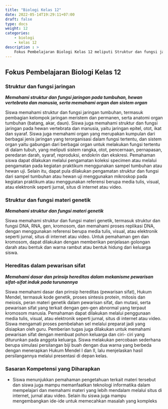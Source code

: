 ```yaml
---
title: "Biologi Kelas 12"
date: 2022-05-14T19:29:11+07:00
draft: false
type: docs
weight: 12
categories:
    - biologi
    - kelas 12
description : >
    Fokus Pembelajaran Biologi Kelas 12 meliputi Struktur dan fungsi jaringan, Struktur dan fungsi materi genetik serta Hereditas dalam pewarisan sifat.
---
```

## Fokus Pembelajaran Biologi Kelas 12
### Struktur dan fungsi jaringan
***Memahami struktur dan fungsi jaringan pada tumbuhan, hewan vertebrata dan manusia, serta memahami organ dan sistem organ***

Siswa memahami struktur dan fungsi jaringan tumbuhan, termasuk pembagian kelompok jaringan meristem dan permanen, serta anatomi organ tumbuhan (batang, akar, daun). Siswa juga memahami struktur dan fungsi jaringan pada hewan vertebrata dan manusia, yaitu jaringan epitel, otot, ikat dan syaraf. Siswa juga memahami organ yang merupakan kumpulan dari berbagai jenis jaringan yang terorganisasi dalam fungsi tertentu, dan sistem organ yaitu gabungan dari berbagai organ untuk melakukan fungsi tertentu di dalam tubuh, yang meliputi sistem rangka, otot, pencernaan, pernapasan, peredaran darah, syaraf, reproduksi, endokrin dan ekskresi. Pemahaman siswa dapat dilakukan melalui pengamatan koleksi specimen atau melalui pengamatan pada kegiatan praktikum menggunakan sampel tumbuhan atau hewan uji. Selain itu, dapat pula dilakukan pengamatan struktur dan fungsi dari sampel tumbuhan atau hewan uji menggunakan mikroskop pada kegiatan praktikum atau menggunakan referensi berupa media tulis, visual, atau elektronik seperti jurnal, situs di internet atau video.

### Struktur dan fungsi materi genetik
***Memahami struktur dan fungsi materi genetik***

Siswa memahami struktur dan fungsi materi genetik, termasuk struktur dan fungsi DNA, RNA, gen, kromosom, dan memahami proses replikasi DNA, dengan menggunakan referensi berupa media tulis, visual, atau elektronik seperti jurnal, situs di internet atau video. Untuk pemahaman gen dan kromosom, dapat dilakukan dengan memberikan penjelasan golongan darah atau bentuk dan warna rambut atau bentuk hidung dari keluarga siswa.

### Hereditas dalam pewarisan sifat
***Memahami dasar dan prinsip hereditas dalam mekanisme pewarisan sifat-sifat induk pada turunannya***

Siswa memahami dasar dan prinsip hereditas (pewarisan sifat), Hukum Mendel, termasuk kode genetik, proses sintesis protein, mitosis dan meiosis, peran materi genetik dalam pewarisan sifat, dan mutasi, serta pewarisan sifat yang terkait dengan gen-gen abnormal yang terpaut kromosom manusia. Pemahaman dapat dilakukan melalui penggunaan media tulis, visual, atau elektronik seperti jurnal, situs di internet atau video. Siswa mengamati proses pembelahan sel melalui preparat jadi yang disiapkan oleh guru. Pemberian tugas juga dilakukan untuk memahami pewarisan sifat dengan membuat pohon keluarga dan ciri- ciri yang diturunkan pada anggota keluarga. Siswa melakukan percobaan sederhana berupa simulasi persilangan biji buah dengan dua warna yang berbeda dengan menerapkan Hukum Mendel I dan II, lalu menjelaskan hasil persilangannya melalui presentasi di depan kelas.

### Sasaran Kompetensi yang Diharapkan
- Siswa menunjukkan pemahaman pengetahuan terkait materi tersebut dan siswa juga mampu memanfaatkan teknologi informatika dalam mempelajari dan memahami materi yang lebih mendalam melalui situs di internet, jurnal atau video. Selain itu siswa juga mampu mengembangkan ide-ide untuk memecahkan masalah yang kompleks